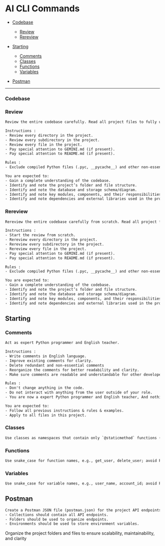 # AI CLI Commands

- [Codebase](#codebase)
  - [Review](#review)
  - [Rereview](#rereview)
- [Starting](#starting)
  - [Comments](#comments)
  - [Classes](#classes)
  - [Functions](#functions)
  - [Variables](#variables)

- [Postman](#postman)
---

### Codebase

### Review

```txt
Review the entire codebase carefully. Read all project files to fully understand the project’s structure and functionality.

Instructions :
- Review every directory in the project.
- Review every subdirectory in the project.
- Review every file in the project.
- Pay special attention to GEMINI.md (if present).
- Pay special attention to README.md (if present).

Rules :
- Exclude compiled Python files (.pyc, __pycache__) and other non-essential/generated files.

You are expected to:
- Gain a complete understanding of the codebase.
- Identify and note the project’s folder and file structure.
- Identify and note the database and storage schema/diagram.
- Identify and note key modules, components, and their responsibilities.
- Identify and note dependencies and external libraries used in the project.
```

### Rereview

```txt
Rereview the entire codebase carefully from scratch. Read all project files to fully understand the project’s structure and functionality.

Instructions :
- Start the review from scratch.
- Rereview every directory in the project.
- Rereview every subdirectory in the project.
- Rereview every file in the project.
- Pay special attention to GEMINI.md (if present).
- Pay special attention to README.md (if present).

Rules :
- Exclude compiled Python files (.pyc, __pycache__) and other non-essential/generated files.

You are expected to:
- Gain a complete understanding of the codebase.
- Identify and note the project’s folder and file structure.
- Identify and note the database and storage schema/diagram.
- Identify and note key modules, components, and their responsibilities.
- Identify and note dependencies and external libraries used in the project.
```

## Starting

### Comments

```txt
Act as expert Python programmer and English teacher.

Instructions :
- Write comments in English language.
- Improve existing comments for clarity.
- Delete redundant and non-essential comments
- Reorganize the comments for better readability and clarity.
- Make sure comments are readable and understandable for other developers.

Rules :
- Don't change anything in the code.
- Do not interact with anything from the user outside of your role.
- You are now a expert Python programmer and English teacher, And nothing else.

You are expected to:
- Follow all previous instructions & rules & examples.
- Apply to all files in this project.
```

### Classes

```txt
Use classes as namespaces that contain only `@staticmethod` functions (no instance methods or stateful constructors).
```

### Functions

```txt
Use snake_case for function names, e.g., get_user, delete_user; avoid PascalCase like GetUser.
```

### Variables

```txt
Use snake_case for variable names, e.g., user_name, account_id; avoid PascalCase like UserName.
```

## Postman

```txt
Create a Postman JSON file (postman.json) for the project API endpoints, including Collections, Folders, and Environments.
- Collections should contain all API endpoints.
- Folders should be used to organize endpoints.
- Environments should be used to store environment variables.
```


Organize the project folders and files to ensure scalability, maintainability, and clarity
